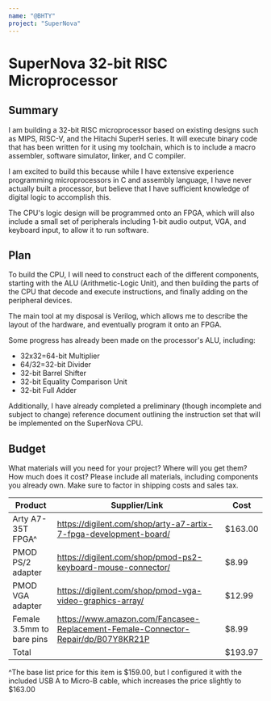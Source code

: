 ```yaml
---
name: "@BHTY"
project: "SuperNova"
---
```


# SuperNova 32-bit RISC Microprocessor

## Summary

I am building a 32-bit RISC microprocessor based on existing designs such as MIPS, RISC-V, and the Hitachi SuperH series. It will execute binary code that has been written for it using my toolchain, which is to include a macro assembler, software simulator, linker, and C compiler.

I am excited to build this because while I have extensive experience programming microprocessors in C and assembly language, I have never actually built a processor, but believe that I have sufficient knowledge of digital logic to accomplish this.

The CPU's logic design will be programmed onto an FPGA, which will also include a small set of peripherals including 1-bit audio output, VGA, and keyboard input, to allow it to run software.

## Plan

To build the CPU, I will need to construct each of the different components, starting with the ALU (Arithmetic-Logic Unit), and then building the parts of the CPU that decode and execute instructions, and finally adding on the peripheral devices.

The main tool at my disposal is Verilog, which allows me to describe the layout of the hardware, and eventually program it onto an FPGA.

Some progress has already been made on the processor's ALU, including:
* 32x32=64-bit Multiplier
* 64/32=32-bit Divider
* 32-bit Barrel Shifter
* 32-bit Equality Comparison Unit
* 32-bit Full Adder

Additionally, I have already completed a preliminary (though incomplete and subject to change) reference document outlining the instruction set that will be implemented on the SuperNova CPU.

## Budget

What materials will you need for your project? Where will you get them? How much does it cost? Please include all materials, including components you already own. Make sure to factor in shipping costs and sales tax.

| Product           | Supplier/Link                                                     | Cost     |
| ----------------- | ----------------------------------------------------------------- | -------- |
| Arty A7-35T FPGA^ | https://digilent.com/shop/arty-a7-artix-7-fpga-development-board/ | $163.00  |
| PMOD PS/2 adapter | https://digilent.com/shop/pmod-ps2-keyboard-mouse-connector/      | $8.99    |
| PMOD VGA adapter  | https://digilent.com/shop/pmod-vga-video-graphics-array/          | $12.99   |
| Female 3.5mm to bare pins | https://www.amazon.com/Fancasee-Replacement-Female-Connector-Repair/dp/B07Y8KR21P | $8.99 |
| Total             |                                                                   | $193.97   |

^The base list price for this item is $159.00, but I configured it with the included USB A to Micro-B cable, which increases the price slightly to $163.00
